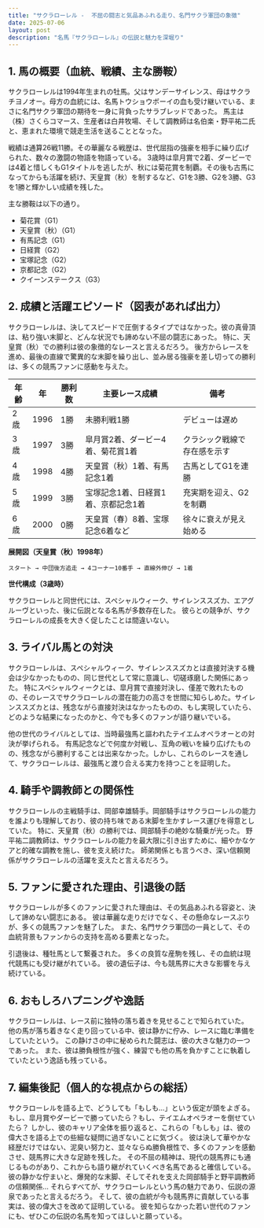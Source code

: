 ```yaml
---
title: "サクラローレル -  不屈の闘志と気品あふれる走り、名門サクラ軍団の象徴"
date: 2025-07-06
layout: post
description: "名馬『サクラローレル』の伝説と魅力を深堀り"
---
```


## 1. 馬の概要（血統、戦績、主な勝鞍）

サクラローレルは1994年生まれの牡馬。父はサンデーサイレンス、母はサクラチヨノオー。母方の血統には、名馬トウショウボーイの血も受け継いでいる、まさに名門サクラ軍団の期待を一身に背負ったサラブレッドであった。  馬主は（株）さくらコマース、生産者は白井牧場、そして調教師は名伯楽・野平祐二氏と、恵まれた環境で競走生活を送ることとなった。

戦績は通算26戦11勝。その華麗なる戦歴は、世代屈指の強豪を相手に繰り広げられた、数々の激闘の物語を物語っている。  3歳時は皐月賞で2着、ダービーでは4着と惜しくもG1タイトルを逃したが、秋には菊花賞を制覇。その後も古馬になってからも活躍を続け、天皇賞（秋）を制するなど、G1を3勝、G2を3勝、G3を1勝と輝かしい成績を残した。

主な勝鞍は以下の通り。

* 菊花賞（G1）
* 天皇賞（秋）（G1）
* 有馬記念（G1）
* 日経賞（G2）
* 宝塚記念（G2）
* 京都記念（G2）
* クイーンステークス（G3）


## 2. 成績と活躍エピソード（図表があれば出力）

サクラローレルは、決してスピードで圧倒するタイプではなかった。彼の真骨頂は、粘り強い末脚と、どんな状況でも諦めない不屈の闘志にあった。  特に、天皇賞（秋）での勝利は彼の象徴的なレースと言えるだろう。  後方からレースを進め、最後の直線で驚異的な末脚を繰り出し、並み居る強豪を差し切っての勝利は、多くの競馬ファンに感動を与えた。

| 年齢 | 年 | 勝利数 | 主要レース成績 | 備考 |
|---|---|---|---|---|
| 2歳 | 1996 | 1勝 |  未勝利戦1勝 |  デビューは遅め |
| 3歳 | 1997 | 3勝 | 皐月賞2着、ダービー4着、菊花賞1着 |  クラシック戦線で存在感を示す |
| 4歳 | 1998 | 4勝 | 天皇賞（秋）1着、有馬記念1着 |  古馬としてG1を連勝 |
| 5歳 | 1999 | 3勝 | 宝塚記念1着、日経賞1着、京都記念1着 |  充実期を迎え、G2を制覇 |
| 6歳 | 2000 | 0勝 |  天皇賞（春）8着、宝塚記念6着など |  徐々に衰えが見え始める |


**展開図（天皇賞（秋）1998年）**

```
スタート → 中団後方追走 → 4コーナー10番手 → 直線外伸び → 1着
```

**世代構成（3歳時）**

サクラローレルと同世代には、スペシャルウィーク、サイレンススズカ、エアグルーヴといった、後に伝説となる名馬が多数存在した。  彼らとの競争が、サクラローレルの成長を大きく促したことは間違いない。


## 3. ライバル馬との対決

サクラローレルは、スペシャルウィーク、サイレンススズカとは直接対決する機会は少なかったものの、同じ世代として常に意識し、切磋琢磨した関係にあった。  特にスペシャルウィークとは、皐月賞で直接対決し、僅差で敗れたものの、そのレースでサクラローレルの潜在能力の高さを世間に知らしめた。サイレンススズカとは、残念ながら直接対決はなかったものの、もし実現していたら、どのような結果になったのかと、今でも多くのファンが語り継いでいる。

他の世代のライバルとしては、当時最強馬と謳われたテイエムオペラオーとの対決が挙げられる。  有馬記念などで何度か対戦し、互角の戦いを繰り広げたものの、残念ながら勝利することは出来なかった。しかし、これらのレースを通して、サクラローレルは、最強馬と渡り合える実力を持つことを証明した。


## 4. 騎手や調教師との関係性

サクラローレルの主戦騎手は、岡部幸雄騎手。岡部騎手はサクラローレルの能力を誰よりも理解しており、彼の持ち味である末脚を生かすレース運びを得意としていた。  特に、天皇賞（秋）の勝利では、岡部騎手の絶妙な騎乗が光った。  野平祐二調教師は、サクラローレルの能力を最大限に引き出すために、細やかなケアと的確な調教を施し、彼を支え続けた。  師弟関係とも言うべき、深い信頼関係がサクラローレルの活躍を支えたと言えるだろう。


## 5. ファンに愛された理由、引退後の話

サクラローレルが多くのファンに愛された理由は、その気品あふれる容姿と、決して諦めない闘志にある。  彼は華麗な走りだけでなく、その懸命なレースぶりが、多くの競馬ファンを魅了した。  また、名門サクラ軍団の一員として、その血統背景もファンからの支持を高める要素となった。

引退後は、種牡馬として繋養された。  多くの良質な産駒を残し、その血統は現代競馬にも受け継がれている。  彼の遺伝子は、今も競馬界に大きな影響を与え続けている。


## 6. おもしろハプニングや逸話

サクラローレルは、レース前に独特の落ち着きを見せることで知られていた。  他の馬が落ち着きなく走り回っている中、彼は静かに佇み、レースに臨む準備をしていたという。  この静けさの中に秘められた闘志は、彼の大きな魅力の一つであった。  また、彼は勝負根性が強く、練習でも他の馬を負かすことに執着していたという逸話も残っている。


## 7. 編集後記（個人的な視点からの総括）

サクラローレルを語る上で、どうしても「もしも…」という仮定が頭をよぎる。もし、皐月賞やダービーで勝っていたら？もし、テイエムオペラオーを倒せていたら？  しかし、彼のキャリア全体を振り返ると、これらの「もしも」は、彼の偉大さを語る上での些細な疑問に過ぎないことに気づく。  彼は決して華やかな経歴だけではない、泥臭い努力と、並々ならぬ勝負根性で、多くのファンを感動させ、競馬界に大きな足跡を残した。  その不屈の精神は、現代の競馬界にも通じるものがあり、これからも語り継がれていくべき名馬であると確信している。  彼の静かな佇まいと、爆発的な末脚、そしてそれを支えた岡部騎手と野平調教師の信頼関係…  それらすべてが、サクラローレルという馬の魅力であり、伝説の源泉であったと言えるだろう。  そして、彼の血統が今も競馬界に貢献している事実は、彼の偉大さを改めて証明している。  彼を知らなかった若い世代のファンにも、ぜひこの伝説の名馬を知ってほしいと願っている。
